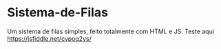 # Sistema-de-Filas
Um sistema de filas simples, feito totalmente com HTML e JS.  Teste aqui https://jsfiddle.net/cvpoq2ys/
